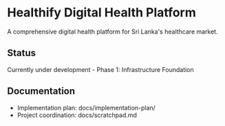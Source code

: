 # Healthify Digital Health Platform

A comprehensive digital health platform for Sri Lanka's healthcare market.

## Status
Currently under development - Phase 1: Infrastructure Foundation

## Documentation
- Implementation plan: docs/implementation-plan/
- Project coordination: docs/scratchpad.md
